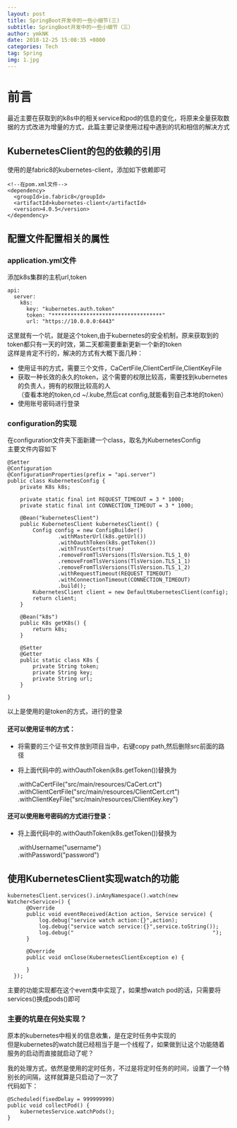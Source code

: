 ```yaml
---
layout: post
title: SpringBoot开发中的一些小细节(三)
subtitle: SpringBoot开发中的一些小细节（三）
author: ymkNK
date: 2018-12-25 15:08:35 +0800
categories: Tech
tag: Spring
img: 1.jpg
---
```

# 前言
最近主要在获取到的k8s中的相关service和pod的信息的变化，将原来全量获取数据的方式改进为增量的方式，此篇主要记录使用过程中遇到的坑和相信的解决方式

## KubernetesClient的包的依赖的引用
使用的是fabric8的kubernetes-client，添加如下依赖即可

    <!--在pom.xml文件-->
    <dependency>
      <groupId>io.fabric8</groupId>
      <artifactId>kubernetes-client</artifactId>
      <version>4.0.5</version>
    </dependency>

## 配置文件配置相关的属性
### application.yml文件
添加k8s集群的主机url,token

    api:
      server:
        k8s:
          key: "kubernetes.auth.token"
          token: "***********************************"
          url: "https://10.0.0.0:6443"

这里就有一个坑，就是这个token,由于kubernetes的安全机制，原来获取到的token都只有一天的时效，第二天都需要重新更新一个新的token  
这样是肯定不行的，解决的方式有大概下面几种：
- 使用证书的方式，需要三个文件，CaCertFile,ClientCertFile,ClientKeyFile
- 获取一种长效的永久的token，这个需要的权限比较高，需要找到kubernetes的负责人，拥有的权限比较高的人  
（查看本地的token,cd ~/.kube,然后cat config,就能看到自己本地的token）
- 使用账号密码进行登录


### configuration的实现
在configuration文件夹下面新建一个class，取名为KubernetesConfig  
主要文件内容如下

    @Setter
    @Configuration
    @ConfigurationProperties(prefix = "api.server")
    public class KubernetesConfig {
        private K8s k8s;

        private static final int REQUEST_TIMEOUT = 3 * 1000;
        private static final int CONNECTION_TIMEOUT = 3 * 1000;

        @Bean("kubernetesClient")
        public KubernetesClient kubernetesClient() {
            Config config = new ConfigBuilder()
                    .withMasterUrl(k8s.getUrl())
                    .withOauthToken(k8s.getToken())
                    .withTrustCerts(true)
                    .removeFromTlsVersions(TlsVersion.TLS_1_0)
                    .removeFromTlsVersions(TlsVersion.TLS_1_1)
                    .removeFromTlsVersions(TlsVersion.TLS_1_2)
                    .withRequestTimeout(REQUEST_TIMEOUT)
                    .withConnectionTimeout(CONNECTION_TIMEOUT)
                    .build();
            KubernetesClient client = new DefaultKubernetesClient(config);
            return client;
        }

        @Bean("k8s")
        public K8s getK8s() {
            return k8s;
        }

        @Setter
        @Getter
        public static class K8s {
            private String token;
            private String key;
            private String url;
        }

    }

以上是使用的是token的方式，进行的登录  
#### 还可以使用证书的方式：
- 将需要的三个证书文件放到项目当中，右键copy path,然后删除src前面的路径
- 将上面代码中的.withOauthToken(k8s.getToken())替换为  


    .withCaCertFile("src/main/resources/CaCert.crt")  
    .withClientCertFile("src/main/resources/ClientCert.crt")  
    .withClientKeyFile("src/main/resources/ClientKey.key")


#### 还可以使用账号密码的方式进行登录：
- 将上面代码中的.withOauthToken(k8s.getToken())替换为  


    .withUsername("username")  
    .withPassword("password")  


## 使用KubernetesClient实现watch的功能

    kubernetesClient.services().inAnyNamespace().watch(new Watcher<Service>() {
          @Override
          public void eventReceived(Action action, Service service) {
              log.debug("service watch action:{}",action);
              log.debug("service watch service:{}",service.toString());
              log.debug("                                            ");
          }

          @Override
          public void onClose(KubernetesClientException e) {

          }
      });

主要的功能实现都在这个event类中实现了，如果想watch pod的话，只需要将services()换成pods()即可

### 主要的坑是在何处实现？  
原本的kubernetes中相关的信息收集，是在定时任务中实现的  
但是kubernetes的watch就已经相当于是一个线程了，如果做到让这个功能随着服务的启动而直接就启动了呢？  

我的处理方式，依然是使用的定时任务，不过是将定时任务的时间，设置了一个特别长的间隔，这样就算是只启动了一次了  
代码如下：  

    @Scheduled(fixedDelay = 999999999)
    public void collectPod() {
        kubernetesService.watchPods();
    }
